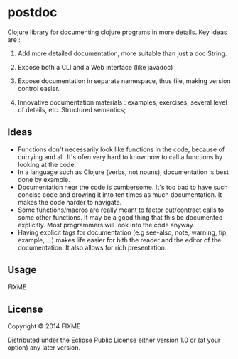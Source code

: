 # postdoc

Clojure library for documenting clojure programs in more details.
Key ideas are :

1) Add more detailed documentation, more suitable than just a doc String.

2) Expose both a CLI and a Web interface (like javadoc)

3) Expose documentation in separate namespace, thus file, making version control easier.

4) Innovative documentation materials : examples, exercises, several level of details, etc. Structured semantics;

## Ideas

- Functions don't necessarily look like functions in the code, because of currying and all. It's ofen very hard to know how to call a functions by looking at the code.
- In a language such as Clojure (verbs, not nouns), documentation is best done by example.
- Documentation near the code is cumbersome. It's too bad to have such concise code and drowing it into ten times as much documentation. It makes the code harder to navigate.
- Some functions/macros are really meant to factor out/contract calls to some other functions. It may be a good thing that this be documented explicitly. Most programmers will look into the code anyway.
- Having explicit tags for documentation (e.g see-also, note, warning, tip, example, ...) makes life easier for bith the reader and the editor of the documentation. It also allows for rich presentation.

## Usage

FIXME

## License

Copyright © 2014 FIXME

Distributed under the Eclipse Public License either version 1.0 or (at
your option) any later version.
